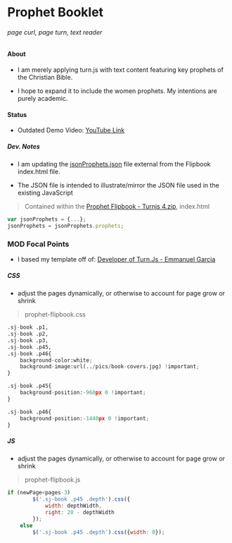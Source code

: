 # Prophet Booklet
###### page curl, page turn, text reader

#### About
* I am merely applying turn.js with text content featuring key prophets of the Christian Bible.

* I hope to expand it to include the women prophets. My intentions are purely academic.

#### Status

* Outdated Demo Video: [YouTube Link](https://www.youtube.com/watch?v=vby99NIII28)

##### Dev. Notes

* I am updating the [jsonProphets.json](https://github.com/mezcel/Prophet-Booklet/blob/master/jsonProphets.json) file external from the Flipbook index.html file.

* The JSON file is intended to illustrate/mirror the JSON file used in the existing JavaScript

> Contained within the [Prophet Flipbook - Turnjs 4.zip](https://github.com/mezcel/Prophet-Booklet/blob/master/Prophet%20Flipbook%20-%20Turnjs%204.zip), index.html
```javascript
var jsonProphets = {...};
jsonProphets = jsonProphets.prophets;
```
### MOD Focal Points

* I based my template off of: [Developer of Turn.Js - Emmanuel Garcia ](https://github.com/blasten/turn.js/wiki/Reference)

##### CSS

* adjust the pages dynamically, or otherwise to account for page grow or shrink

> prophet-flipbook.css

```python
.sj-book .p1,
.sj-book .p2,
.sj-book .p3,
.sj-book .p45,
.sj-book .p46{
	background-color:white;
	background-image:url(../pics/book-covers.jpg) !important;
}

.sj-book .p45{
	background-position:-960px 0 !important;
}

.sj-book .p46{
	background-position:-1440px 0 !important;
}
```

##### JS

* adjust the pages dynamically, or otherwise to account for page grow or shrink

> prophet-flipbook.js

```javascript
if (newPage<pages-3)
		$('.sj-book .p45 .depth').css({
			width: depthWidth,
			right: 20 - depthWidth
		});
	else
		$('.sj-book .p45 .depth').css({width: 0});
```
